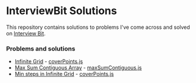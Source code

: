 # InterviewBit Solutions

This repository contains solutions to problems I've come across and solved on [Interview Bit](https://interviewbit.com).

### Problems and solutions
- [Infinite Grid](https://www.interviewbit.com/problems/min-steps-in-infinite-grid/) - [coverPoints.js](https://github.com/divyamrastogi/InterviewBit/blob/master/array/coverPoints.js)
- [Max Sum Contiguous Array](https://www.interviewbit.com/problems/max-sum-contiguous-subarray/) - [maxSumContiguous.js](https://github.com/divyamrastogi/InterviewBit/blob/master/array/maxSumContiguous.js)
- [Min steps in Infinite Grid](https://www.interviewbit.com/problems/min-steps-in-infinite-grid/) - [coverPoints.js](https://github.com/divyamrastogi/InterviewBit/blob/master/array/coverPoints.js)
